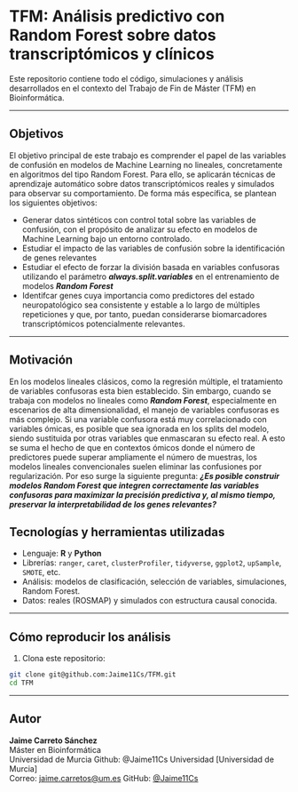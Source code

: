 # TFM: Análisis predictivo con Random Forest sobre datos transcriptómicos y clínicos

Este repositorio contiene todo el código, simulaciones y análisis desarrollados en el contexto del Trabajo de Fin de Máster (TFM) en Bioinformática.

---
## Objetivos
El objetivo principal de este trabajo es comprender el papel de las variables de confusión en modelos
de Machine Learning no lineales, concretamente en algoritmos del tipo Random Forest. Para ello, se
aplicarán técnicas de aprendizaje automático sobre datos transcriptómicos reales y simulados para
observar su comportamiento. De forma más específica, se plantean los siguientes objetivos:

- Generar datos sintéticos con control total sobre las variables de confusión, con el propósito de
analizar su efecto en modelos de Machine Learning bajo un entorno controlado.
- Estudiar el impacto de las variables de confusión sobre la identificación de genes relevantes
- Estudiar el efecto de forzar la división basada en variables confusoras utilizando el parámetro ***always.split.variables*** en el entrenamiento de modelos ***Random Forest***
- Identifcar genes cuya importancia como predictores del estado neuropatológico sea consistente y estable a lo largo de múltiples repeticiones y que, por tanto, puedan considerarse biomarcadores transcriptómicos potencialmente relevantes.
  
---

## Motivación

En los modelos lineales clásicos, como la regresión múltiple, el tratamiento de variables confusoras esta bien establecido. Sin embargo, cuando se trabaja con modelos no lineales como ***Random Forest***, especialmente en escenarios de alta dimensionalidad, el manejo de variables confusoras es más complejo. Si una variable confusora está muy correlacionado con variables ómicas, es posible que sea ignorada en los splits del modelo, siendo sustituida por otras variables que enmascaran su efecto real. A esto se suma el hecho de que en contextos ómicos donde el número de predictores puede superar ampliamente el número de muestras, los modelos lineales convencionales suelen eliminar las confusiones por regularización. Por eso surge la siguiente pregunta: ***¿Es posible construir modelos Random Forest que integren correctamente las variables confusoras para maximizar la precisión predictiva y, al mismo tiempo, preservar la interpretabilidad de los genes relevantes?***

## Tecnologías y herramientas utilizadas

- Lenguaje: **R** y **Python**
- Librerías: `ranger`, `caret`, `clusterProfiler`, `tidyverse`, `ggplot2`, `upSample`, `SMOTE`, etc.
- Análisis: modelos de clasificación, selección de variables, simulaciones, Random Forest.
- Datos: reales (ROSMAP) y simulados con estructura causal conocida.

---

## Cómo reproducir los análisis

1. Clona este repositorio:

```bash
git clone git@github.com:Jaime11Cs/TFM.git
cd TFM
```
---

## Autor

**Jaime Carreto Sánchez**  
Máster en Bioinformática  
Universidad de Murcia
Github: @Jaime11Cs
Universidad [Universidad de Murcia]  
Correo: jaime.carretos@um.es 
GitHub: [@Jaime11Cs](https://github.com/Jaime11Cs)

